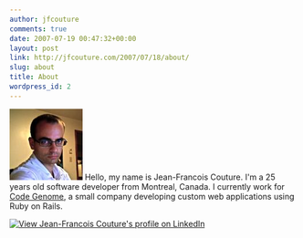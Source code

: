 ```yaml
---
author: jfcouture
comments: true
date: 2007-07-19 00:47:32+00:00
layout: post
link: http://jfcouture.com/2007/07/18/about/
slug: about
title: About
wordpress_id: 2
---
```


![photo jf](/images/archive/photo-13.thumbnail.jpg) Hello, my name is Jean-Francois Couture. I'm a 25 years old software developer from Montreal, Canada. I currently work for [Code Genome](http://www.codegenome.com/), a small company developing custom web applications using Ruby on Rails.

[![View Jean-Francois Couture's profile on LinkedIn](http://www.linkedin.com/img/webpromo/btn_myprofile_160x33.gif)](http://www.linkedin.com/in/jfcouture)
